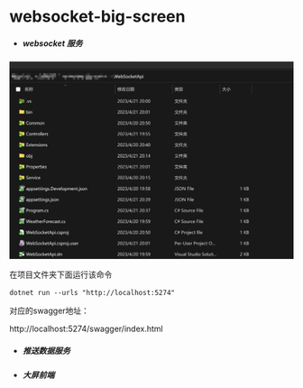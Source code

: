 # websocket-big-screen

- ##### websocket 服务



![Snipaste_2023-04-21_22-32-24](\\img\Snipaste_2023-04-21_22-32-24.png)





在项目文件夹下面运行该命令

```
dotnet run --urls "http://localhost:5274"

```

对应的swagger地址：

http://localhost:5274/swagger/index.html 



- ##### 推送数据服务





- ##### 大屏前端







